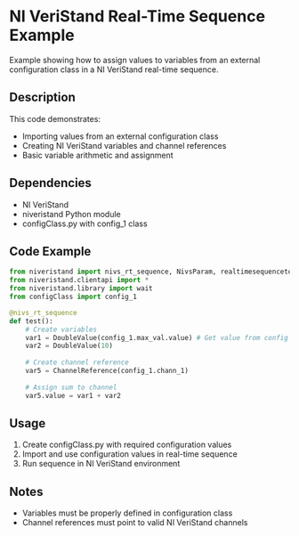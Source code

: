 # NI VeriStand Real-Time Sequence Example

Example showing how to assign values to variables from an external configuration class in a NI VeriStand real-time sequence.

## Description

This code demonstrates:
- Importing values from an external configuration class
- Creating NI VeriStand variables and channel references 
- Basic variable arithmetic and assignment

## Dependencies

- NI VeriStand
- niveristand Python module
- configClass.py with config_1 class

## Code Example

```python
from niveristand import nivs_rt_sequence, NivsParam, realtimesequencetools
from niveristand.clientapi import *
from niveristand.library import wait
from configClass import config_1

@nivs_rt_sequence
def test():
    # Create variables
    var1 = DoubleValue(config_1.max_val.value) # Get value from config
    var2 = DoubleValue(10)
    
    # Create channel reference
    var5 = ChannelReference(config_1.chann_1)
    
    # Assign sum to channel
    var5.value = var1 + var2
```

## Usage

1. Create configClass.py with required configuration values
2. Import and use configuration values in real-time sequence
3. Run sequence in NI VeriStand environment

## Notes

- Variables must be properly defined in configuration class
- Channel references must point to valid NI VeriStand channels
